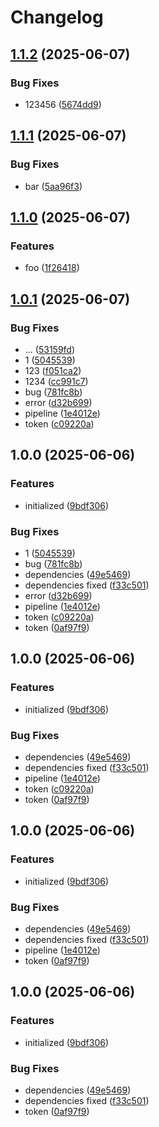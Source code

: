 # Changelog

## [1.1.2](https://github.com/evlmaistrenko/js-lib-sandbox/compare/react-lib-v1.1.1...react-lib-v1.1.2) (2025-06-07)


### Bug Fixes

* 123456 ([5674dd9](https://github.com/evlmaistrenko/js-lib-sandbox/commit/5674dd9969e6ce5a52a306e555bd6605037891ea))

## [1.1.1](https://github.com/evlmaistrenko/js-lib-sandbox/compare/react-lib-v1.1.0...react-lib-v1.1.1) (2025-06-07)


### Bug Fixes

* bar ([5aa96f3](https://github.com/evlmaistrenko/js-lib-sandbox/commit/5aa96f3477cfadbc8d1831d0c903a67b871cd71c))

## [1.1.0](https://github.com/evlmaistrenko/js-lib-sandbox/compare/react-lib-v1.0.1...react-lib-v1.1.0) (2025-06-07)


### Features

* foo ([1f26418](https://github.com/evlmaistrenko/js-lib-sandbox/commit/1f2641800464c2e73375491d300b4ab63783453b))

## [1.0.1](https://github.com/evlmaistrenko/js-lib-sandbox/compare/react-lib-v1.0.0...react-lib-v1.0.1) (2025-06-07)


### Bug Fixes

* ... ([53159fd](https://github.com/evlmaistrenko/js-lib-sandbox/commit/53159fdd47dbfb231d98aa98927daf00f536bdcb))
* 1 ([5045539](https://github.com/evlmaistrenko/js-lib-sandbox/commit/5045539dba1fd80b0b036552d2028c741ce8464f))
* 123 ([f051ca2](https://github.com/evlmaistrenko/js-lib-sandbox/commit/f051ca230a9dfe8fef3aecccf2505b451f5a7db0))
* 1234 ([cc991c7](https://github.com/evlmaistrenko/js-lib-sandbox/commit/cc991c7bd721db01bbbc672ba224b2a530787f3e))
* bug ([781fc8b](https://github.com/evlmaistrenko/js-lib-sandbox/commit/781fc8b20f0735f1bf2a00229f709aa92348eb35))
* error ([d32b699](https://github.com/evlmaistrenko/js-lib-sandbox/commit/d32b699ee47a5ff6b505c10dc875223e571bc021))
* pipeline ([1e4012e](https://github.com/evlmaistrenko/js-lib-sandbox/commit/1e4012eb2bc98c29d08f11c99eafb7b722d9f466))
* token ([c09220a](https://github.com/evlmaistrenko/js-lib-sandbox/commit/c09220a81b95b141aad775fbc99f3b9bd52efc60))

## 1.0.0 (2025-06-06)


### Features

* initialized ([9bdf306](https://github.com/evlmaistrenko/js-lib-sandbox/commit/9bdf3061574ee10fa053797f10a0961870b670c7))


### Bug Fixes

* 1 ([5045539](https://github.com/evlmaistrenko/js-lib-sandbox/commit/5045539dba1fd80b0b036552d2028c741ce8464f))
* bug ([781fc8b](https://github.com/evlmaistrenko/js-lib-sandbox/commit/781fc8b20f0735f1bf2a00229f709aa92348eb35))
* dependencies ([49e5469](https://github.com/evlmaistrenko/js-lib-sandbox/commit/49e54699c3f31cd4d0773da96a42e6e634440528))
* dependencies fixed ([f33c501](https://github.com/evlmaistrenko/js-lib-sandbox/commit/f33c5018136f02d720e69090c40d5b6ff7dfa9cb))
* error ([d32b699](https://github.com/evlmaistrenko/js-lib-sandbox/commit/d32b699ee47a5ff6b505c10dc875223e571bc021))
* pipeline ([1e4012e](https://github.com/evlmaistrenko/js-lib-sandbox/commit/1e4012eb2bc98c29d08f11c99eafb7b722d9f466))
* token ([c09220a](https://github.com/evlmaistrenko/js-lib-sandbox/commit/c09220a81b95b141aad775fbc99f3b9bd52efc60))
* token ([0af97f9](https://github.com/evlmaistrenko/js-lib-sandbox/commit/0af97f93004f93ecf842c5951fed3dbac8b7a261))

## 1.0.0 (2025-06-06)


### Features

* initialized ([9bdf306](https://github.com/evlmaistrenko/js-lib-sandbox/commit/9bdf3061574ee10fa053797f10a0961870b670c7))


### Bug Fixes

* dependencies ([49e5469](https://github.com/evlmaistrenko/js-lib-sandbox/commit/49e54699c3f31cd4d0773da96a42e6e634440528))
* dependencies fixed ([f33c501](https://github.com/evlmaistrenko/js-lib-sandbox/commit/f33c5018136f02d720e69090c40d5b6ff7dfa9cb))
* pipeline ([1e4012e](https://github.com/evlmaistrenko/js-lib-sandbox/commit/1e4012eb2bc98c29d08f11c99eafb7b722d9f466))
* token ([c09220a](https://github.com/evlmaistrenko/js-lib-sandbox/commit/c09220a81b95b141aad775fbc99f3b9bd52efc60))
* token ([0af97f9](https://github.com/evlmaistrenko/js-lib-sandbox/commit/0af97f93004f93ecf842c5951fed3dbac8b7a261))

## 1.0.0 (2025-06-06)


### Features

* initialized ([9bdf306](https://github.com/evlmaistrenko/js-lib-sandbox/commit/9bdf3061574ee10fa053797f10a0961870b670c7))


### Bug Fixes

* dependencies ([49e5469](https://github.com/evlmaistrenko/js-lib-sandbox/commit/49e54699c3f31cd4d0773da96a42e6e634440528))
* dependencies fixed ([f33c501](https://github.com/evlmaistrenko/js-lib-sandbox/commit/f33c5018136f02d720e69090c40d5b6ff7dfa9cb))
* pipeline ([1e4012e](https://github.com/evlmaistrenko/js-lib-sandbox/commit/1e4012eb2bc98c29d08f11c99eafb7b722d9f466))
* token ([0af97f9](https://github.com/evlmaistrenko/js-lib-sandbox/commit/0af97f93004f93ecf842c5951fed3dbac8b7a261))

## 1.0.0 (2025-06-06)


### Features

* initialized ([9bdf306](https://github.com/evlmaistrenko/js-lib-sandbox/commit/9bdf3061574ee10fa053797f10a0961870b670c7))


### Bug Fixes

* dependencies ([49e5469](https://github.com/evlmaistrenko/js-lib-sandbox/commit/49e54699c3f31cd4d0773da96a42e6e634440528))
* dependencies fixed ([f33c501](https://github.com/evlmaistrenko/js-lib-sandbox/commit/f33c5018136f02d720e69090c40d5b6ff7dfa9cb))
* token ([0af97f9](https://github.com/evlmaistrenko/js-lib-sandbox/commit/0af97f93004f93ecf842c5951fed3dbac8b7a261))
